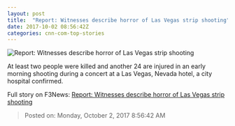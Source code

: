 ```yaml
---
layout: post
title:  "Report: Witnesses describe horror of Las Vegas strip shooting"
date: 2017-10-02 08:56:42Z
categories: cnn-com-top-stories
---
```


![Report: Witnesses describe horror of Las Vegas strip shooting](http://i2.cdn.cnn.com/cnnnext/dam/assets/171002192153-las-vegas-shooting-festival-super-tease.jpg)

At least two people were killed and another 24 are injured in an early morning shooting during a concert at a Las Vegas, Nevada hotel, a city hospital confirmed.


Full story on F3News: [Report: Witnesses describe horror of Las Vegas strip shooting](http://www.f3nws.com/n/Ex2SQJ)

> Posted on: Monday, October 2, 2017 8:56:42 AM
